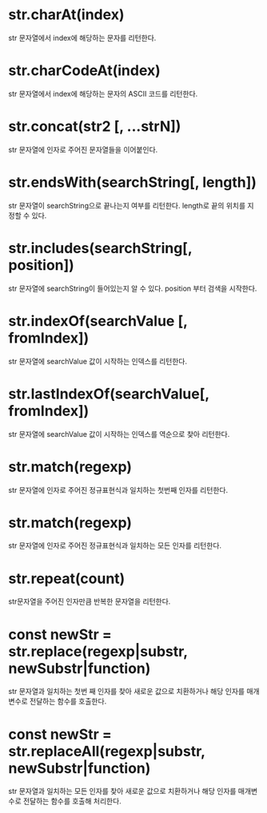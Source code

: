 # str.charAt(index)

str 문자열에서 index에 해당하는 문자를 리턴한다.

# str.charCodeAt(index)

str 문자열에서 index에 해당하는 문자의 ASCII 코드를 리턴한다.

# str.concat(str2 [, ...strN])

str 문자열에 인자로 주어진 문자열들을 이어붙인다.

# str.endsWith(searchString[, length])

str 문자열이 searchString으로 끝나는지 여부를 리턴한다. length로 끝의 위치를 지정할 수 있다.

# str.includes(searchString[, position])

str 문자열에 searchString이 들어있는지 알 수 있다. position 부터 검색을 시작한다.

# str.indexOf(searchValue [, fromIndex])

str 문자열에 searchValue 값이 시작하는 인덱스를 리턴한다.

# str.lastIndexOf(searchValue[, fromIndex])

str 문자열에 searchValue 값이 시작하는 인덱스를 역순으로 찾아 리턴한다.

# str.match(regexp)

str 문자열에 인자로 주어진 정규표현식과 일치하는 첫번째 인자를 리턴한다.

# str.match(regexp)

str 문자열에 인자로 주어진 정규표현식과 일치하는 모든 인자를 리턴한다.

# str.repeat(count)

str문자열을 주어진 인자만큼 반복한 문자열을 리턴한다.

# const newStr = str.replace(regexp|substr, newSubstr|function)

str 문자열과 일치하는 첫번 째 인자를 찾아 새로운 값으로 치환하거나 해당 인자를 매개변수로 전달하는 함수를 호출한다.

# const newStr = str.replaceAll(regexp|substr, newSubstr|function)

str 문자열과 일치하는 모든 인자를 찾아 새로운 값으로 치환하거나 해당 인자를 매개변수로 전달하는 함수를 호출해 처리한다.